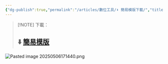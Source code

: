 ```yaml
---
{"dg-publish":true,"permalink":"/articles/數位工具/⬇️ 簡易模版下載/","title":"⬇️ 簡易模版下載","tags":["📝數位工具交流beta","🎯學習歷程檔案","obsidian"],"noteIcon":"3","created":"2025-05-06T17:40:34.000+08:00","updated":"2025-06-10T19:50:09.157+08:00"}
---
```




> [!NOTE] 下載：
> ## ⬇️ [簡易模版](https://1drv.ms/f/c/1698215ca2d0889b/EsJOc_3Iw8JAoFPK4UkZ3joB2tszy5tM4t0b33iZ5Dgo0w?e=YaWGgm) 




![Pasted image 20250506171440.png](/img/user/img/Pasted%20image%2020250506171440.png)

